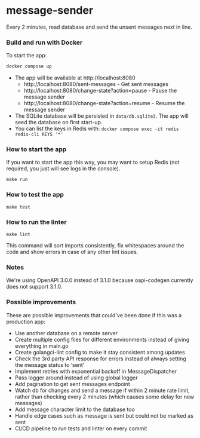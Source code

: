 # message-sender

Every 2 minutes, read database and send the unsent messages next in line.

### Build and run with Docker

To start the app:

```sh
docker compose up
```

- The app will be available at http://localhost:8080
    - http://localhost:8080/sent-messages - Get sent messages
    - http://localhost:8080/change-state?action=pause - Pause the message sender
    - http://localhost:8080/change-state?action=resume - Resume the message sender
- The SQLite database will be persisted in `data/db.sqlite3`. The app will seed the database on first start-up.
- You can list the keys in Redis with: `docker compose exec -it redis redis-cli KEYS '*'`

### How to start the app

If you want to start the app this way, you may want to setup Redis (not required, you just will see logs in the console).

```
make run
```

### How to test the app

```
make test
```

### How to run the linter

```
make lint
```

This command will sort imports consistently, fix whitespaces around the code and show errors in case of any other lint issues.

### Notes

We're using OpenAPI 3.0.0 instead of 3.1.0 because oapi-codegen currently does not support 3.1.0.

### Possible improvements

These are possible improvements that could've been done if this was a production app:

- Use another database on a remote server
- Create multiple config files for different environments instead of giving everything in main.go
- Create golangci-lint config to make it stay consistent among updates
- Check the 3rd party API response for errors instead of always setting the message status to ‘sent’
- Implement retries with exponential backoff in MessageDispatcher
- Pass logger around instead of using global logger
- Add pagination to get sent messages endpoint
- Watch db for changes and send a message if within 2 minute rate limit, rather than checking every 2 minutes (which causes some delay for new messages)
- Add message character limit to the database too
- Handle edge cases such as message is sent but could not be marked as sent
- CI/CD pipeline to run tests and linter on every commit
